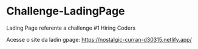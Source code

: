 # Challenge-LadingPage
 Lading Page referente a challenge #1 Hiring Coders

Acesse o site da ladin gpage: https://nostalgic-curran-d30315.netlify.app/
